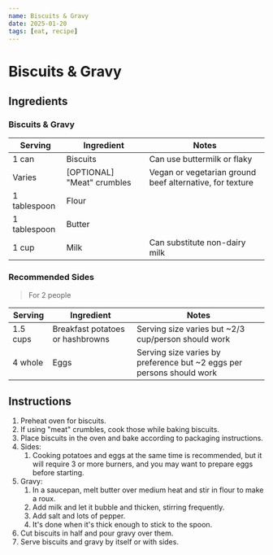 ```yaml
---
name: Biscuits & Gravy
date: 2025-01-20
tags: [eat, recipe]
---
```


# Biscuits & Gravy

## Ingredients

### Biscuits & Gravy

| Serving | Ingredient | Notes |
|-|-|-|
| 1 can | Biscuits | Can use buttermilk or flaky |
| Varies | [OPTIONAL] "Meat" crumbles | Vegan or vegetarian ground beef alternative, for texture |
| 1 tablespoon | Flour |  |
| 1 tablespoon | Butter |  |
| 1 cup | Milk | Can substitute non-dairy milk |

### Recommended Sides

> For 2 people

| Serving | Ingredient | Notes |
|-|-|-|
| 1.5 cups | Breakfast potatoes or hashbrowns | Serving size varies but ~2/3 cup/person should work |
| 4 whole | Eggs | Serving size varies by preference but ~2 eggs per persons should work |

## Instructions

1. Preheat oven for biscuits.
1. If using "meat" crumbles, cook those while baking biscuits.
1. Place biscuits in the oven and bake according to packaging instructions.
1. Sides:
    1. Cooking potatoes and eggs at the same time is recommended, but it will require 3 or more burners, and you may want to prepare eggs before starting.
1. Gravy:
    1. In a saucepan, melt butter over medium heat and stir in flour to make a roux.
    1. Add milk and let it bubble and thicken, stirring frequently. 
    1. Add salt and lots of pepper.
    1. It's done when it's thick enough to stick to the spoon.
1. Cut biscuits in half and pour gravy over them.
1. Serve biscuits and gravy by itself or with sides.
